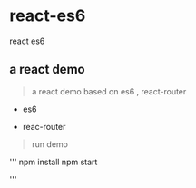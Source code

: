# react-es6
react es6


## a react demo

>a react demo based on es6 , react-router


* es6<br />

* reac-router<br />

>run demo<br />


'''
npm install
npm start

'''
